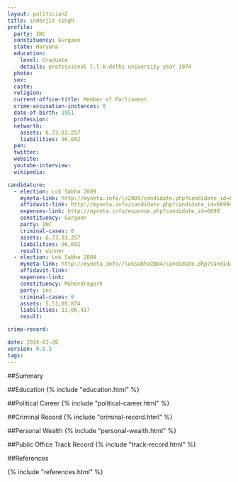 ```yaml
---
layout: politician2
title: inderjit singh
profile: 
  party: INC
  constituency: Gurgaon
  state: Haryana
  education: 
    level: Graduate
    details: professional l.l.b.delhi university year 1974
  photo: 
  sex: 
  caste: 
  religion: 
  current-office-title: Member of Parliament
  crime-accusation-instances: 0
  date-of-birth: 1951
  profession: 
  networth: 
    assets: 6,73,83,257
    liabilities: 96,692
  pan: 
  twitter: 
  website: 
  youtube-interview: 
  wikipedia: 

candidature: 
  - election: Lok Sabha 2009
    myneta-link: http://myneta.info/ls2009/candidate.php?candidate_id=6699
    affidavit-link: http://myneta.info/candidate.php?candidate_id=6699&scan=original
    expenses-link: http://myneta.info/expense.php?candidate_id=6699
    constituency: Gurgaon 
    party: INC
    criminal-cases: 0
    assets: 6,73,83,257
    liabilities: 96,692
    result: winner 
  - election: Lok Sabha 2004
    myneta-link: http://myneta.info//loksabha2004/candidate.php?candidate_id=1287
    affidavit-link: 
    expenses-link: 
    constituency: Mahendragarh 
    party: inc
    criminal-cases: 0
    assets: 5,51,05,874
    liabilities: 11,08,417
    result:  

crime-record: 

date: 2014-01-28
version: 0.0.5
tags: 
---
```

##Summary


##Education
{% include "education.html" %}


##Political Career
{% include "political-career.html" %}


##Criminal Record
{% include "criminal-record.html" %}


##Personal Wealth
{% include "personal-wealth.html" %}


##Public Office Track Record
{% include "track-record.html" %}


##References


{% include "references.html" %}